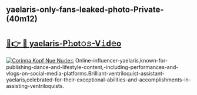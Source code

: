 ## yaelaris-only-fans​-leaked-photo​-Private-(40m12)


# <h2><a href="https://mediaupload.pro?title=yaelaris&ref=git">🔗👉 🔴 yaelaris-P𝚑ot𝚘𝚜-V𝚒d𝚎o</a></h2>

[![Corinna Kopf Nue Nu𝚍e𝚜](https://i.imgur.com/0qMVB7G.gif)](https://mediaupload.pro?title=yaelaris&ref=git)
Online-influencer-yaelaris,known-for-publishing-dance-and-lifestyle-content,-including-performances-and-vlogs-on-social-media-platforms.Brilliant-ventriloquist-assistant-yaelaris,celebrated-for-their-exceptional-abilities-and-accomplishments-in-assisting-ventriloquists.  